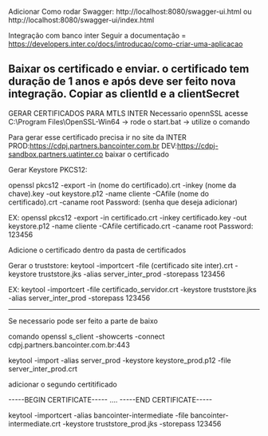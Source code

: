 
Adicionar Como rodar
Swagger: http://localhost:8080/swagger-ui.html ou http://localhost:8080/swagger-ui/index.html



Integração com banco inter
Seguir a documentação = https://developers.inter.co/docs/introducao/como-criar-uma-aplicacao

Baixar os certificado e enviar. o certificado tem duração de 1 anos e após deve ser feito nova integração.
Copiar as clientId e a clientSecret
--

GERAR CERTIFICADOS PARA MTLS INTER
Necessario opennSSL
acesse C:\Program Files\OpenSSL-Win64 -> rode o start.bat -> utilize o comando

Para gerar esse certificado precisa ir no site da INTER
PROD:https://cdpj.partners.bancointer.com.br 
DEV:https://cdpj-sandbox.partners.uatinter.co 
baixar o certificado


Gerar Keystore PKCS12:

openssl pkcs12 -export -in (nome do certificado).crt -inkey (nome da chave).key -out keystore.p12 -name cliente -CAfile (nome do certificado).crt -caname root
Password: (senha que deseja adicionar)

EX:
openssl pkcs12 -export -in certificado.crt -inkey certificado.key -out keystore.p12 -name cliente -CAfile certificado.crt -caname root
Password: 123456

Adicione o certificado dentro da pasta de certificados

Gerar o  truststore:
keytool -importcert -file (certificado site inter).crt -keystore truststore.jks -alias server_inter_prod -storepass 123456

EX:
keytool -importcert -file certificado_servidor.crt -keystore truststore.jks -alias server_inter_prod -storepass 123456

---
Se necessario pode ser feito a parte de baixo

comando
openssl s_client -showcerts -connect cdpj.partners.bancointer.com.br:443

keytool -import -alias server_prod -keystore keystore_prod.p12 -file server_inter_prod.crt

adicionar o segundo certitificado

-----BEGIN CERTIFICATE-----
....
-----END CERTIFICATE-----

keytool -importcert -alias bancointer-intermediate -file bancointer-intermediate.crt -keystore truststore_prod.jks -storepass 123456

